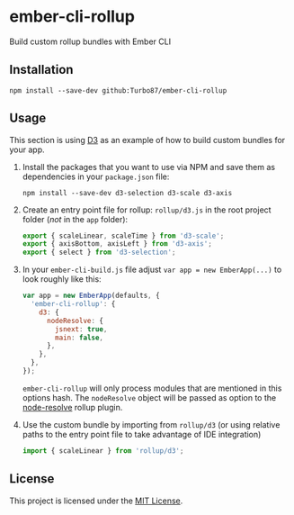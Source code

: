 
ember-cli-rollup
==============================================================================

Build custom rollup bundles with Ember CLI 


Installation
------------------------------------------------------------------------------

```
npm install --save-dev github:Turbo87/ember-cli-rollup
```

Usage
------------------------------------------------------------------------------

This section is using [D3](https://github.com/d3/d3) as an example of how
to build custom bundles for your app.

1.  Install the packages that you want to use via NPM and save them as
    dependencies in your `package.json` file:

    ```
    npm install --save-dev d3-selection d3-scale d3-axis
    ```

2.  Create an entry point file for rollup: `rollup/d3.js` in the root project
    folder (*not* in the `app` folder):

    ```js
    export { scaleLinear, scaleTime } from 'd3-scale';
    export { axisBottom, axisLeft } from 'd3-axis';
    export { select } from 'd3-selection';
    ```

3.  In your `ember-cli-build.js` file adjust `var app = new EmberApp(...)` to
    look roughly like this:

    ```js
    var app = new EmberApp(defaults, {
      'ember-cli-rollup': {
        d3: {
          nodeResolve: {
            jsnext: true,
            main: false,
          },
        },
      },
    });
    ```

    `ember-cli-rollup` will only process modules that are mentioned in this
    options hash. The `nodeResolve` object will be passed as option to the
    [node-resolve](https://github.com/rollup/rollup-plugin-node-resolve)
    rollup plugin.

4.  Use the custom bundle by importing from `rollup/d3` (or using relative
    paths to the entry point file to take advantage of IDE integration)
    
    ```js
    import { scaleLinear } from 'rollup/d3';
    ```


License
------------------------------------------------------------------------------
This project is licensed under the [MIT License](LICENSE).
